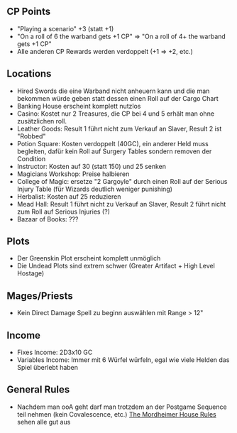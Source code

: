 ## CP Points
 - "Playing a scenario" +3 (statt +1)
 - "On a roll of 6 the warband gets +1 CP" => "On a roll of 4+ the warband gets +1 CP"
 - Alle anderen CP Rewards werden verdoppelt (+1 => +2, etc.)

## Locations
 - Hired Swords die eine Warband nicht anheuern kann und die man bekommen würde geben statt dessen einen Roll auf der Cargo Chart
 - Banking House erscheint komplett nutzlos
 - Casino: Kostet nur 2 Treasures, die CP bei 4 und 5 erhält man ohne zusätzlichen roll.
 - Leather Goods: Result 1 führt nicht zum Verkauf an Slaver, Result 2 ist "Robbed"
 - Potion Square: Kosten verdoppelt (40GC), ein anderer Held muss begleiten, dafür kein Roll auf Surgery Tables sondern removen der Condition
 - Instructor: Kosten auf 30 (statt 150) und 25 senken
 - Magicians Workshop: Preise halbieren
 - College of Magic: ersetze "2 Gargoyle" durch einen Roll auf der Serious Injury Table (für Wizards deutlich weniger punishing)
 - Herbalist: Kosten auf 25 reduzieren
 - Mead Hall: Result 1 führt nicht zu Verkauf an Slaver, Result 2 führt nicht zum Roll auf Serious Injuries (?)
 - Bazaar of Books: ???

## Plots
 - Der Greenskin Plot erscheint komplett unmöglich
 - Die Undead Plots sind extrem schwer (Greater Artifact + High Level Hostage)

## Mages/Priests
 - Kein Direct Damage Spell zu beginn auswählen mit Range > 12"

## Income
 - Fixes Income: 2D3x10 GC
 - Variables Income: Immer mit 6 Würfel würfeln, egal wie viele Helden das Spiel überlebt haben

## General Rules
 - Nachdem man ooA geht darf man trotzdem an der Postgame Sequence teil nehmen (kein Covalescence, etc.)
[The Mordheimer House Rules](https://mordheimer.net/docs/house_rules) sehen alle gut aus
